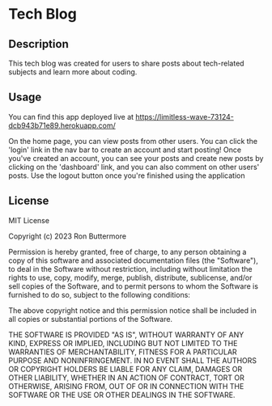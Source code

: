 # Tech Blog

## Description
This tech blog was created for users to share posts about tech-related subjects and learn more about coding. 

## Usage
You can find this app deployed live at https://limitless-wave-73124-dcb943b71e89.herokuapp.com/

On the home page, you can view posts from other users. You can click the 'login' link in the nav bar to create an account and start posting! Once you've created an account, you can see your posts and create new posts by clicking on the 'dashboard' link, and you can also comment on other users' posts. Use the logout button once you're finished using the application



## License
MIT License

Copyright (c) 2023 Ron Buttermore

Permission is hereby granted, free of charge, to any person obtaining a copy
of this software and associated documentation files (the "Software"), to deal
in the Software without restriction, including without limitation the rights
to use, copy, modify, merge, publish, distribute, sublicense, and/or sell
copies of the Software, and to permit persons to whom the Software is
furnished to do so, subject to the following conditions:

The above copyright notice and this permission notice shall be included in all
copies or substantial portions of the Software.

THE SOFTWARE IS PROVIDED "AS IS", WITHOUT WARRANTY OF ANY KIND, EXPRESS OR
IMPLIED, INCLUDING BUT NOT LIMITED TO THE WARRANTIES OF MERCHANTABILITY,
FITNESS FOR A PARTICULAR PURPOSE AND NONINFRINGEMENT. IN NO EVENT SHALL THE
AUTHORS OR COPYRIGHT HOLDERS BE LIABLE FOR ANY CLAIM, DAMAGES OR OTHER
LIABILITY, WHETHER IN AN ACTION OF CONTRACT, TORT OR OTHERWISE, ARISING FROM,
OUT OF OR IN CONNECTION WITH THE SOFTWARE OR THE USE OR OTHER DEALINGS IN THE
SOFTWARE.
